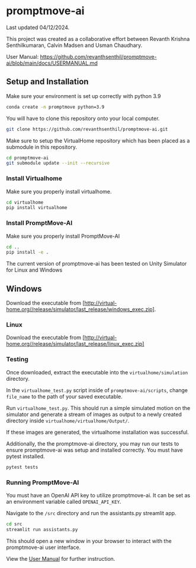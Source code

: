 # promptmove-ai

Last updated 04/12/2024.

This project was created as a collaborative effort between Revanth Krishna Senthilkumaran, Calvin Madsen and Usman Chaudhary. 

User Manual: https://github.com/revanthsenthil/promptmove-ai/blob/main/docs/USERMANUAL.md

## Setup and Installation

Make sure your environment is set up correctly with python 3.9
```bash
conda create -n promptmove python=3.9
```

You will have to clone this repository onto your local computer.

```bash
git clone https://github.com/revanthsenthil/promptmove-ai.git
```

Make sure to setup the VirtualHome repository which has been placed as a submodule in this repository.

```bash
cd promptmove-ai
git submodule update --init --recursive
```

### Install Virtualhome

Make sure you properly install virtualhome.
```bash
cd virtualhome
pip install virtualhome
```

### Install PromptMove-AI

Make sure you properly install PromptMove-AI
```bash
cd ..
pip install -e .
```

The current version of promptmove-ai has been tested on Unity Simulator for Linux and Windows 

## Windows
Download the executable from [http://virtual-home.org//release/simulator/last_release/windows_exec.zip].

### Linux
Download the executable from [http://virtual-home.org//release/simulator/last_release/linux_exec.zip]

### Testing
Once downloaded, extract the executable into the `virtualhome/simulation` directory. 

In the `virtualhome_test.py` script inside of `promptmove-ai/scripts`, change `file_name` to the path of your saved executable. 

Run `virtualhome_test.py`. This should run a simple simulated motion on the simulator and generate a stream of images as output to a newly created directory inside `virtualhome/virtualhome/Output/`.

If these images are generated, the virtualhome installation was successful.

Additionally, the the promptmove-ai directory, you may run our tests to ensure promptmove-ai was setup and installed correctly. You must have pytest installed.
```bash
pytest tests
```

### Running PromptMove-AI

You must have an OpenAI API key to utilize promptmove-ai. It can be set as an environment variable called `OPENAI_API_KEY`.

Navigate to the `/src` directory and run the assistants.py streamlit app.
```bash
cd src
streamlit run assistants.py
```

This should open a new window in your browser to interact with the promptmove-ai user interface.

View the [User Manual](https://github.com/revanthsenthil/promptmove-ai/blob/main/docs/USERMANUAL.md) for further instruction.
